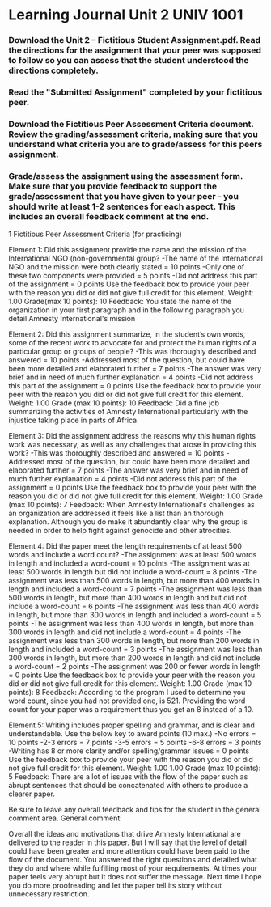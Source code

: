 
# Learning Journal Unit 2 UNIV 1001


### Download the Unit 2 – Fictitious Student Assignment.pdf. Read the directions for the assignment that your peer was supposed to follow so you can assess that the student understood the directions completely.

### Read the "Submitted Assignment" completed by your fictitious peer.

### Download the Fictitious Peer Assessment Criteria document. Review the grading/assessment criteria, making sure that you understand what criteria you are to grade/assess for this peers assignment.

### Grade/assess the assignment using the assessment form. Make sure that you provide feedback to support the grade/assessment that you have given to your peer - you should write at least 1-2 sentences for each aspect. This includes an overall feedback comment at the end.

1
Fictitious Peer Assessment Criteria (for practicing)
 
Element 1:
Did this assignment provide the name and the mission of the International NGO (non-governmental group?
    -The name of the International NGO and the mission were both clearly stated = 10 points
    -Only one of these two components were provided = 5 points
    -Did not address this part of the assignment = 0 points
    Use the feedback box to provide your peer with the reason you did or did not give full credit for this element.
    Weight: 1.00
    Grade(max 10 points): 10
    Feedback: You state the name of the organization in your first paragraph and in the following paragraph you detail Amnesty International's mission
 
Element 2:
Did this assignment summarize, in the student’s own words, some of the recent work to advocate for and protect the human rights of a particular group or groups of people?
    -This was thoroughly described and answered = 10 points
    -Addressed most of the question, but could have been more detailed and elaborated further = 7 points
    -The answer was very brief and in need of much further explanation = 4 points
    -Did not address this part of the assignment = 0 points 
    Use the feedback box to provide your peer with the reason you did or did not give full credit for this element.
    Weight: 1.00
    Grade (max 10 points): 10
    Feedback: Did a fine job summarizing the activities of Amnesty International particularly with the injustice taking place in parts of Africa.

Element 3:
Did the assignment address the reasons why this human rights work was necessary, as well as any challenges that arose in providing this work?
    -This was thoroughly described and answered = 10 points
    -Addressed most of the question, but could have been more detailed and elaborated further = 7 points
    -The answer was very brief and in need of much further explanation = 4 points
    -Did not address this part of the assignment = 0 points
    Use the feedback box to provide your peer with the reason you did or did not give full credit for this element.
    Weight: 1.00
    Grade (max 10 points): 7
    Feedback: When Amnesty International's challenges as an organization are addressed it feels like a list than an thorough explanation. Although you do make it abundantly clear why the group is needed in order to help fight against genocide and other atrocities.

Element 4:
Did the paper meet the length requirements of at least 500 words and include a word count?
    -The assignment was at least 500 words in length and included a word-count = 10 points
    -The assignment was at least 500 words in length but did not include a word-count = 8 points
    -The assignment was less than 500 words in length, but more than 400 words in length and included a word-count = 7 points
    -The assignment was less than 500 words in length, but more than 400 words in length and but did not include a word-count = 6 points
    -The assignment was less than 400 words in length, but more than 300 words in length and included a word-count = 5 points
    -The assignment was less than 400 words in length, but more than 300 words in length and did not include a word-count = 4 points
    -The assignment was less than 300 words in length, but more than 200 words in length and included a word-count = 3 points
    -The assignment was less than 300 words in length, but more than 200 words in length and did not include a word-count = 2 points
    -The assignment was 200 or fewer words in length = 0 points
    Use the feedback box to provide your peer with the reason you did or did not give full credit for this element.
    Weight: 1.00
    Grade (max 10 points): 8
    Feedback: According to the program I used to determine you word count, since you had not provided one, is 521. Providing the word count for your paper was a requirement thus you get an 8 instead of a 10.

Element 5:
Writing includes proper spelling and grammar, and is clear and understandable.
Use the below key to award points (10 max.)
    -No errors = 10 points
    -2-3 errors = 7 points
    -3-5 errors = 5 points
    -6-8 errors = 3 points
    -Writing has 8 or more clarity and/or spelling/grammar issues = 0 points
    Use the feedback box to provide your peer with the reason you did or did not give full credit for this element.
    Weight: 1.00
    1.00 Grade (max 10 points): 5
    Feedback: There are a lot of issues with the flow of the paper such as abrupt sentences that should be concatenated with others to produce a clearer paper.
    
Be sure to leave any overall feedback and tips for the student in the general comment area.
General comment:


Overall the ideas and motivations that drive Amnesty International are delivered to the reader in this paper. But I will say that the level of detail could have been greater and more attention could have been paid to the flow of the document. You answered the right questions and detailed what they do and where while fulfilling most of your requirements. At times your paper feels very abrupt but it does not suffer the message. Next time I hope you do more proofreading and let the paper tell its story without unnecessary restriction.